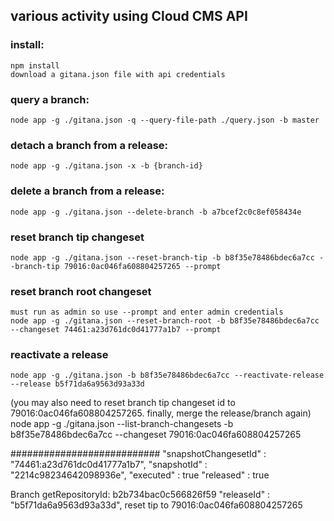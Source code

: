 ## various activity using Cloud CMS API

### install:
    npm install
    download a gitana.json file with api credentials

### query a branch:
    node app -g ./gitana.json -q --query-file-path ./query.json -b master

### detach a branch from a release:
    node app -g ./gitana.json -x -b {branch-id}

### delete a branch from a release:
    node app -g ./gitana.json --delete-branch -b a7bcef2c0c8ef058434e

### reset branch tip changeset
    node app -g ./gitana.json --reset-branch-tip -b b8f35e78486bdec6a7cc --branch-tip 79016:0ac046fa608804257265 --prompt

### reset branch root changeset
    must run as admin so use --prompt and enter admin credentials
    node app -g ./gitana.json --reset-branch-root -b b8f35e78486bdec6a7cc --changeset 74461:a23d761dc0d41777a1b7 --prompt

<!-- ### list branch changesets
    node app -g ./gitana.json --list-branch-changesets -b b8f35e78486bdec6a7cc --changeset 74460:255c4a6741b8a222cc95 --range 5

### list branch changeset content _doc ids
    node app -g ./gitana.json --list-branch-changeset-content -b b8f35e78486bdec6a7cc --changeset 74460:255c4a6741b8a222cc95 --range -1 -->

### reactivate a release
    node app -g ./gitana.json -b b8f35e78486bdec6a7cc --reactivate-release --release b5f71da6a9563d93a33d

(you may also need to reset branch tip changeset id to 79016:0ac046fa608804257265. finally, merge the release/branch again)
    node app -g ./gitana.json --list-branch-changesets -b b8f35e78486bdec6a7cc --changeset 79016:0ac046fa608804257265



###########################
"snapshotChangesetId" : "74461:a23d761dc0d41777a1b7",
"snapshotId" : "2214c98234642098936e",
"executed" : true
"released" : true

Branch getRepositoryId: b2b734bac0c566826f59
"releaseId" : "b5f71da6a9563d93a33d",
reset tip to 79016:0ac046fa608804257265